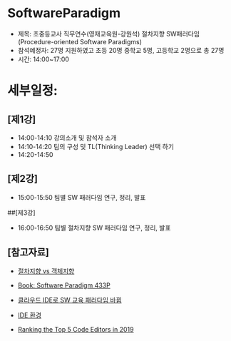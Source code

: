 # SoftwareParadigm
* 제목: 초중등교사 직무연수(영재교육원-강원석) 절차지향 SW패러다임 (Procedure-oriented Software Paradigms)
* 참석예정자: 27명 지원하였고 초등 20명 중학교 5명, 고등학교 2명으로 총 27명
* 시간: 14:00~17:00

# 세부일정:
## [제1강]
* 14:00-14:10 강의소개 및 참석자 소개
* 14:10-14:20 팀의 구성 및 TL(Thinking Leader) 선택 하기
* 14:20-14:50 

## [제2강]
* 15:00-15:50 팀별 SW 패러다임 연구, 정리, 발표

##[제3강]
* 16:00-16:50 팀별 절차지향 SW 패러다임 연구, 정리, 발표 

## [참고자료]
* [절차지향 vs 객체지향](https://brownbears.tistory.com/407)
* [Book: Software Paradigm 433P](http://read.pudn.com/downloads95/ebook/389146/(Wiley)%20Software%20Paradigms.pdf)

* [클라우드 IDE로 SW 교육 패러다임 바뀜](http://www.bloter.net/archives/247118) <br>
* [IDE 환경](https://ko.wikipedia.org/wiki/%ED%86%B5%ED%95%A9_%EA%B0%9C%EB%B0%9C_%ED%99%98%EA%B2%BD) <br>
* [Ranking the Top 5 Code Editors in 2019](https://www.software.com/src/ranking-the-top-5-code-editors-2019) <br>
